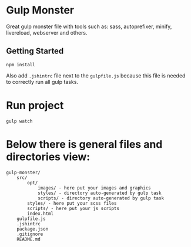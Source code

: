 # Gulp Monster
Great gulp monster file with tools such as: sass, autoprefixer, minify, livereload, webserver and others.

## Getting Started

` npm install `

Also add ` .jshintrc ` file next to the ` gulpfile.js ` because this file is needed to correctly run all gulp tasks.

# Run project
  
` gulp watch `

# Below there is general files and directories view: 

```
gulp-monster/
    src/
        opt/
            images/ - here put your images and graphics
            styles/ - directory auto-generated by gulp task
            scripts/ - directory auto-generated by gulp task
        styles/ - here put your scss files
        scripts/ - here put your js scripts
        index.html
    gulpfile.js
    .jshintrc
    package.json
    .gitignore
    README.md
```  
